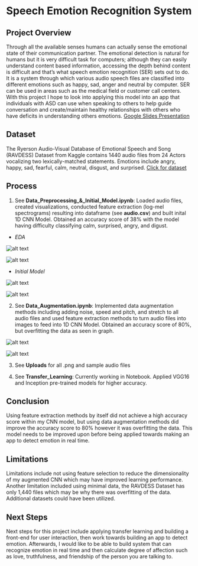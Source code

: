 # Speech Emotion Recognition System

## Project Overview

Through all the available senses humans can actually sense the emotional state of their communication partner. The emotional detection is natural for humans but it is very difficult task for computers; although they can easily understand content based information, accessing the depth behind content is difficult and that’s what speech emotion recognition (SER) sets out to do. It is a system through which various audio speech files are classified into different emotions such as happy, sad, anger and neutral by computer. SER can be used in areas such as the medical field or customer call centers. With this project I hope to look into applying this model into an app that individuals with ASD can use when speaking to others to help guide conversation and create/maintain healthy relationships with others who have deficits in understanding others emotions. [Google Slides Presentation](https://docs.google.com/presentation/d/1Wuq1SE67ff2-nxySTf2Iay_zfmBIeJQgHpufavLNN4A/edit?usp=sharing)

## Dataset
The Ryerson Audio-Visual Database of Emotional Speech and Song (RAVDESS) Dataset from Kaggle contains 1440 audio files from 24 Actors vocalizing two lexically-matched statements. Emotions include angry, happy, sad, fearful, calm, neutral, disgust, and surprised. [Click for dataset](https://www.kaggle.com/uwrfkaggler/ravdess-emotional-speech-audio)


## Process

1)	See **Data_Preprocessing_&_Initial_Model.ipynb**: Loaded audio files, created visualizations, conducted feature extraction (log-mel spectrograms) resulting into dataframe (see **audio.csv**) and built inital 1D CNN Model. Obtained an accuracy score of 38% with the model having difficulty classifying calm, surprised, angry, and digust.

- *EDA*

![alt text](https://github.com/mkosaka1/capstone_project/blob/master/Uploads/EDA_Photos/Waveplot_FemaleCalm.png)

![alt text](https://github.com/mkosaka1/capstone_project/blob/master/Uploads/EDA_Photos/MelSpec_FemaleCalm.png)

- *Initial Model*

![alt text](https://github.com/mkosaka1/capstone_project/blob/master/Uploads/Initial_%26_Augmented_Model_Photos/Initial_Model_Accuracy.png)

![alt text](https://github.com/mkosaka1/capstone_project/blob/master/Uploads/Initial_%26_Augmented_Model_Photos/Initial_Model_Confusion_Matrix.png)

2)	See **Data_Augmentation.ipynb**: Implemented data augmentation methods including adding noise, speed and pitch, and stretch to all audio files and used feature extraction methods to turn audio files into images to feed into 1D CNN Model. Obtained an accuracy score of 80%, but overfitting the data as seen in graph.

![alt text](https://github.com/mkosaka1/capstone_project/blob/master/Uploads/Initial_%26_Augmented_Model_Photos/Augmented_Model_Accuracy.png)

![alt text](https://github.com/mkosaka1/capstone_project/blob/master/Uploads/Initial_%26_Augmented_Model_Photos/Augmented_Model_Confusion_Matrix.png)

3)	See **Uploads** for all .png and sample audio files

4)	See **Transfer_Learning**: Currently working in Notebook. Applied VGG16 and Inception pre-trained models for higher accuracy.

## Conclusion
Using feature extraction methods by itself did not achieve a high accuracy score within my CNN model, but using data augmentation methods did improve the accuracy score to 80% however it was overfitting the data. This model needs to be improved upon before being applied towards making an app to detect emotion in real time. 

## Limitations
Limitations include not using feature selection to reduce the dimensionality of my augmented CNN which may have improved learning performance. Another limitation included using minimal data, the RAVDESS Dataset has only 1,440 files which may be why there was overfitting of the data. Additional datasets could have been utilized.

## Next Steps

Next steps for this project include applying transfer learning and building a front-end for user interaction, then work towards building an app to detect emotion. Afterwards, I would like to be able to build system that can recognize emotion in real time and then calculate degree of affection such as love, truthfulness, and friendship of the person you are talking to.




